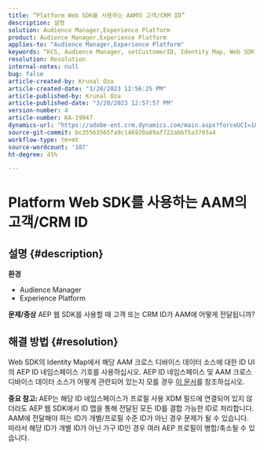 ```yaml
---
title: “Platform Web SDK를 사용하는 AAM의 고객/CRM ID”
description: 설명
solution: Audience Manager,Experience Platform
product: Audience Manager,Experience Platform
applies-to: "Audience Manager,Experience Platform"
keywords: “KCS, Audience Manager, setCustomerID, Identity Map, Web SDK, AEP, CRM ID”
resolution: Resolution
internal-notes: null
bug: false
article-created-by: Krunal Oza
article-created-date: "3/20/2023 12:56:25 PM"
article-published-by: Krunal Oza
article-published-date: "3/20/2023 12:57:57 PM"
version-number: 4
article-number: KA-19947
dynamics-url: "https://adobe-ent.crm.dynamics.com/main.aspx?forceUCI=1&pagetype=entityrecord&etn=knowledgearticle&id=b01f319b-1ec7-ed11-b597-6045bd006239"
source-git-commit: bc35563565fa9c146920a89af722abbf5a3703a4
workflow-type: tm+mt
source-wordcount: '187'
ht-degree: 45%

---
```


# Platform Web SDK를 사용하는 AAM의 고객/CRM ID

## 설명 {#description}

<b>환경</b>
- Audience Manager
- Experience Platform



<b>문제/증상</b>
AEP 웹 SDK를 사용할 때 고객 또는 CRM ID가 AAM에 어떻게 전달됩니까?


## 해결 방법 {#resolution}


Web SDK의 Identity Map에서 해당 AAM 크로스 디바이스 데이터 소스에 대한 ID UI의 AEP ID 네임스페이스 기호를 사용하십시오. AEP ID 네임스페이스 및 AAM 크로스 디바이스 데이터 소스가 어떻게 관련되어 있는지 모를 경우 [이 문서](https://experienceleague.adobe.com/docs/experience-cloud-kcs/kbarticles/KA-21305.html)를 참조하십시오.

<b>중요 참고: </b>AEP는 해당 ID 네임스페이스가 프로필 사용 XDM 필드에 연결되어 있지 않더라도 AEP 웹 SDK에서 ID 맵을 통해 전달된 모든 ID를 결합 가능한 ID로 처리합니다. AAM에 전달해야 하는 ID가 개별/프로필 수준 ID가 아닌 경우 문제가 될 수 있습니다. 따라서 해당 ID가 개별 ID가 아닌 가구 ID인 경우 여러 AEP 프로필이 병합/축소될 수 있습니다.
